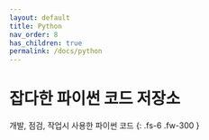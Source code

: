 ```yaml
---
layout: default
title: Python
nav_order: 8
has_children: true
permalink: /docs/python
---
```


# 잡다한 파이썬 코드 저장소

개발, 점검, 작업시 사용한 파이썬 코드
{: .fs-6 .fw-300 }
